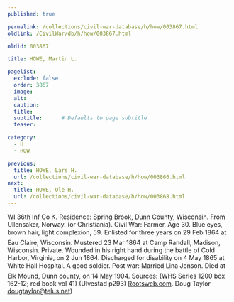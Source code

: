 ```yaml
---
published: true

permalink: /collections/civil-war-database/h/how/003867.html
oldlink: /CivilWar/db/h/how/003867.html

oldid: 003867

title: HOWE, Martin L.

pagelist:
  exclude: false
  order: 3867
  image: 
  alt:
  caption:
  title:
  subtitle:      # Defaults to page subtitle
  teaser:

category: 
  - H 
  - HOW

previous:
  title: HOWE, Lars H.
  url: /collections/civil-war-database/h/how/003866.html  
next:
  title: HOWE, Ole H.
  url: /collections/civil-war-database/h/how/003868.html   
---
```

WI 36th Inf Co K. Residence: Spring Brook, Dunn County, Wisconsin. From Ullensaker, Norway. (or Christiania). Civil War: Farmer. Age 30. Blue eyes, brown hair, light complexion, 5&#146;9&#148;. Enlisted for three years on 29 Feb 1864 at Eau Claire, Wisconsin. Mustered 23 Mar 1864 at Camp Randall, Madison, Wisconsin. Private. Wounded in his right hand during the battle of Cold Harbor, Virginia, on 2 Jun 1864. Discharged for disability on 4 May 1865 at White Hall Hospital. &#147;A good soldier.&#148; Post war: Married Lina Jenson. Died at Elk Mound, Dunn county, on 14 May 1904. Sources: (WHS Series 1200 box 162-12; red book vol 41) (Ulvestad p293) [Rootsweb.com](http://Rootsweb.com/). Doug Taylor [dougtaylor@telus.net](mailto:dougtaylor@telus.net))